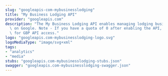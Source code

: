 ```yaml
---
slug: "googleapis-com-mybusinesslodging"
title: "My Business Lodging API"
provider: "googleapis.com"
description: "The My Business Lodging API enables managing lodging business information\
  \ on Google. Note - If you have a quota of 0 after enabling the API, please request\
  \ for GBP API access."
logo: "googleapis.com-mybusinesslodging-logo.svg"
logoMediaType: "image/svg+xml"
tags:
- "analytics"
- "media"
stubs: "googleapis.com-mybusinesslodging-stubs.json"
swagger: "googleapis.com-mybusinesslodging-swagger.json"
---
```

